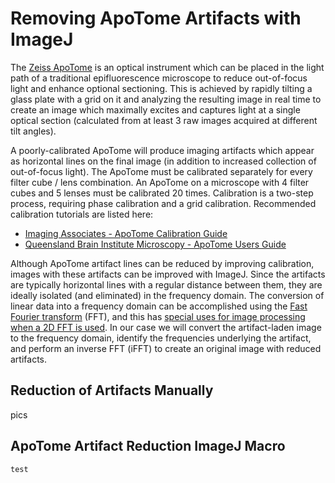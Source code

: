 # Removing ApoTome Artifacts with ImageJ

The [Zeiss ApoTome](http://zeiss-campus.magnet.fsu.edu/tutorials/opticalsectioning/apotome/indexflash.html) is an optical instrument which can be placed in the light path of a traditional epifluorescence microscope to reduce out-of-focus light and enhance optional sectioning. This is achieved by rapidly tilting a glass plate with a grid on it and analyzing the resulting image in real time to create an image which maximally excites and captures light at a single optical section (calculated from at least 3 raw images acquired at different tilt angles).

A poorly-calibrated ApoTome will produce imaging artifacts which appear as horizontal lines on the final image (in addition to increased collection of out-of-focus light). The ApoTome must be calibrated separately for every filter cube / lens combination. An ApoTome on a microscope with 4 filter cubes and 5 lenses must be calibrated 20 times. Calibration is a two-step process, requiring phase calibration and a grid calibration. Recommended calibration tutorials are listed here:
* [Imaging Associates - ApoTome Calibration Guide](http://www.usask.ca/biology/scopes/ApoTome%20Takeoff%20Guide%20%28calibration%29.pdf)
* [Queensland Brain Institute Microscopy - ApoTome Users Guide](http://web.qbi.uq.edu.au/microscopy/wp-content/uploads/2011/pdfs/Apotome_Guide.pdf)

Although ApoTome artifact lines can be reduced by improving calibration, images with these artifacts can be improved with ImageJ. Since the artifacts are typically horizontal lines with a regular distance between them, they are ideally isolated (and eliminated) in the frequency domain. The conversion of linear data into a frequency domain can be accomplished using the [Fast Fourier transform](https://en.wikipedia.org/wiki/Fast_Fourier_transform) (FFT), and this has [special uses for image processing when a 2D FFT is used](http://www.robots.ox.ac.uk/~az/lectures/ia/lect2.pdf). In our case we will convert the artifact-laden image to the frequency domain, identify the frequencies underlying the artifact, and perform an inverse FFT (iFFT) to create an original image with reduced artifacts.

## Reduction of Artifacts Manually
pics

## ApoTome Artifact Reduction ImageJ Macro
```java
test
```

